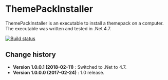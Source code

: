 # ThemePackInstaller
ThemePackInstaller is an executable to install a themepack on a computer.
The executable was written and tested in .Net 4.7.

[![Build status](https://ci.appveyor.com/api/projects/status/nolcmj67k48ab4pe?svg=true)](https://ci.appveyor.com/project/SeppPenner/themepackinstaller)


Change history
--------------

* **Version 1.0.0.1 (2018-02-11)** : Switched to .Net to 4.7.
* **Version 1.0.0.0 (2017-02-24)** : 1.0 release.
